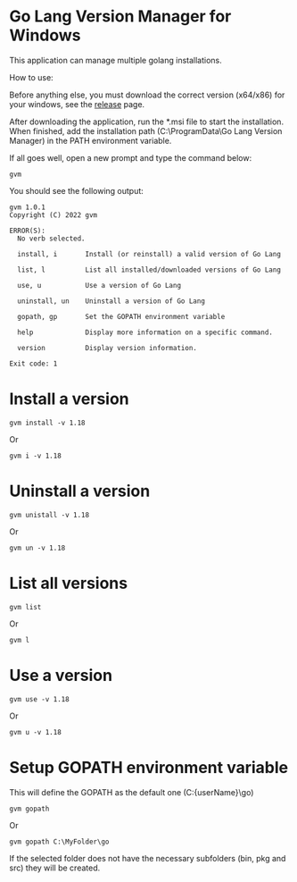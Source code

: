 # Go Lang Version Manager for Windows

This application can manage multiple golang installations.

How to use:

Before anything else, you must download the correct version (x64/x86) for your windows, see the [release](https://github.com/jfelipearaujo/GoLangVersionManager/releases) page.

After downloading the application, run the \*.msi file to start the installation. When finished, add the installation path (C:\ProgramData\Go Lang Version Manager) in the PATH environment variable.

If all goes well, open a new prompt and type the command below:

```
gvm
```

You should see the following output:

```
gvm 1.0.1
Copyright (C) 2022 gvm

ERROR(S):
  No verb selected.

  install, i       Install (or reinstall) a valid version of Go Lang

  list, l          List all installed/downloaded versions of Go Lang

  use, u           Use a version of Go Lang

  uninstall, un    Uninstall a version of Go Lang

  gopath, gp       Set the GOPATH environment variable

  help             Display more information on a specific command.

  version          Display version information.

Exit code: 1
```

# Install a version

```
gvm install -v 1.18
```

Or

```
gvm i -v 1.18
```

# Uninstall a version

```
gvm unistall -v 1.18
```

Or

```
gvm un -v 1.18
```

# List all versions

```
gvm list
```

Or

```
gvm l
```

# Use a version

```
gvm use -v 1.18
```

Or

```
gvm u -v 1.18
```

# Setup GOPATH environment variable

This will define the GOPATH as the default one (C:\{userName}\go)

```
gvm gopath
```

Or

```
gvm gopath C:\MyFolder\go
```

If the selected folder does not have the necessary subfolders (bin, pkg and src) they will be created.
